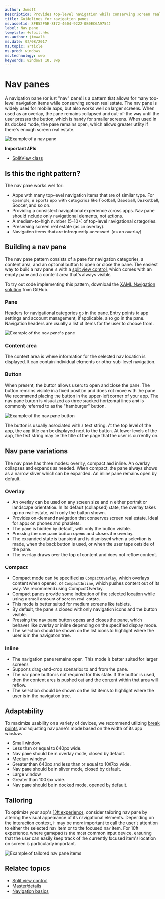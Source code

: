 ```yaml
---
author: Jwmsft
Description: Provides top-level navigation while conserving screen real estate.
title: Guidelines for navigation panes
ms.assetid: 8FB52F5E-8E72-4604-9222-0B0EC6A97541
label: Nav pane
template: detail.hbs
ms.author: jimwalk
ms.date: 02/08/2017
ms.topic: article
ms.prod: windows
ms.technology: uwp
keywords: windows 10, uwp
---
```

# Nav panes

A navigation pane (or just "nav" pane) is a pattern that allows for many top-level navigation items while conserving screen real estate. The nav pane is widely used for mobile apps, but also works well on larger screens. When used as an overlay, the pane remains collapsed and out-of-the way until the user presses the button, which is handy for smaller screens. When used in its docked mode, the pane remains open, which allows greater utility if there's enough screen real estate.

![Example of a nav pane](images/navHero.png)


**Important APIs**

* [SplitView class](https://msdn.microsoft.com/library/windows/apps/dn864360)

## Is this the right pattern?

The nav pane works well for:

-   Apps with many top-level navigation items that are of similar type. For example, a sports app with categories like Football, Baseball, Basketball, Soccer, and so on.
-   Providing a consistent navigational experience across apps. Nav pane should include only navigational elements, not actions.
-   A medium-to-high number (5-10+) of top-level navigational categories.
-   Preserving screen real estate (as an overlay).
-   Navigation items that are infrequently accessed. (as an overlay).

## Building a nav pane

The nav pane pattern consists of a pane for navigation categories, a content area, and an optional button to open or close the pane. The easiest way to build a nav pane is with a [split view control](split-view.md), which comes with an empty pane and a content area that's always visible.

To try out code implementing this pattern, download the [XAML Navigation solution](https://github.com/Microsoft/Windows-universal-samples/tree/master/Samples/XamlNavigation) from GitHub.


### Pane

Headers for navigational categories go in the pane. Entry points to app settings and account management, if applicable, also go in the pane. Navigation headers are usually a list of items for the user to choose from.

![Example of the nav pane's pane](images/nav_pane_expanded.png)

### Content area

The content area is where information for the selected nav location is displayed. It can contain individual elements or other sub-level navigation.

### Button

When present, the button allows users to open and close the pane. The button remains visible in a fixed position and does not move with the pane. We recommend placing the button in the upper-left corner of your app. The nav pane button is visualized as three stacked horizontal lines and is commonly referred to as the "hamburger" button.

![Example of the nav pane button](images/nav_button.png)

The button is usually associated with a text string. At the top level of the app, the app title can be displayed next to the button. At lower levels of the app, the text string may be the title of the page that the user is currently on.

## Nav pane variations

The nav pane has three modes: overlay, compact and inline. An overlay collapses and expands as needed. When compact, the pane always shows as a narrow sliver which can be expanded. An inline pane remains open by default.

### Overlay

-   An overlay can be used on any screen size and in either portrait or landscape orientation. In its default (collapsed) state, the overlay takes up no real-estate, with only the button shown.
-   Provides on-demand navigation that conserves screen real estate. Ideal for apps on phones and phablets.
-   The pane is hidden by default, with only the button visible.
-   Pressing the nav pane button opens and closes the overlay.
-   The expanded state is transient and is dismissed when a selection is made, when the back button is used, or when the user taps outside of the pane.
-   The overlay draws over the top of content and does not reflow content.

### Compact

-   Compact mode can be specified as `CompactOverlay`, which overlays content when opened, or `CompactInline`, which pushes content out of its way. We recommend using CompactOverlay.
-   Compact panes provide some indication of the selected location while using a small amount of screen real-estate.
-   This mode is better suited for medium screens like tablets.
-   By default, the pane is closed with only navigation icons and the button visible.
-   Pressing the nav pane button opens and closes the pane, which behaves like overlay or inline depending on the specified display mode.
-   The selection should be shown on the list icons to highlight where the user is in the navigation tree.

### Inline

-   The navigation pane remains open. This mode is better suited for larger screens.
-   Supports drag-and-drop scenarios to and from the pane.
-   The nav pane button is not required for this state. If the button is used, then the content area is pushed out and the content within that area will reflow.
-   The selection should be shown on the list items to highlight where the user is in the navigation tree.

## Adaptability

To maximize usability on a variety of devices, we recommend utilizing [break points](../layout/screen-sizes-and-breakpoints-for-responsive-design.md) and adjusting nav pane's mode based on the width of its app window.
-   Small window
   -   Less than or equal to 640px wide.
   -   Nav pane should be in overlay mode, closed by default.
-   Medium window
   -   Greater than 640px and less than or equal to 1007px wide.
   -   Nav pane should be in sliver mode, closed by default.
-   Large window
   -   Greater than 1007px wide.
   -   Nav pane should be in docked mode, opened by default.

## Tailoring

To optimize your app's [10ft experience](http://go.microsoft.com/fwlink/?LinkId=760736), consider tailoring nav pane by altering the visual appearance of its navigational elements. Depending on the interaction context, it may be more important to call the user's attention to either the selected nav item or to the focused nav item. For 10ft experience, where gamepad is the most common input device, ensuring that the user can easily keep track of the currently focused item's location on screen is particularly important.

![Example of tailored nav pane items](images/nav_item_states.png)

## Related topics

* [Split view control](split-view.md)
* [Master/details](master-details.md)
* [Navigation basics](https://msdn.microsoft.com/library/windows/apps/dn958438)
